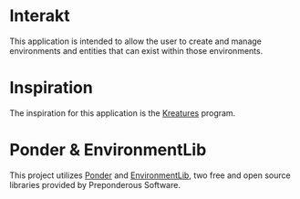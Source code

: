 # Interakt
This application is intended to allow the user to create and manage environments and entities that can exist within those environments. 

# Inspiration
The inspiration for this application is the [Kreatures](https://github.com/dmccoystephenson/Kreatures) program.

# Ponder & EnvironmentLib
This project utilizes [Ponder](https://github.com/Preponderous-Software/Ponder) and [EnvironmentLib](https://github.com/Preponderous-Software/EnvironmentLib), two free and open source libraries provided by Preponderous Software.
